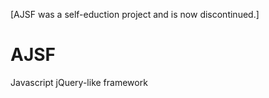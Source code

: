 [AJSF was a self-eduction project and is now discontinued.]

AJSF
====

Javascript jQuery-like framework 


